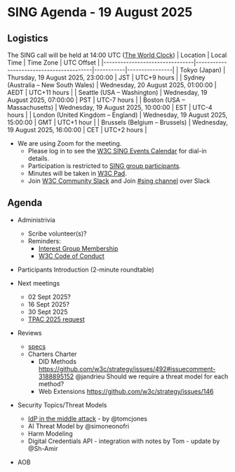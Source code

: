 # SING Agenda - 19 August 2025

## Logistics

The SING call will be held at 14:00 UTC ([The World Clock](https://www.timeanddate.com/worldclock/meetingdetails.html?year=2025&month=08&day=19&hour=14&min=0&sec=0&p1=248&p2=240&p3=234&p4=43&p5=136&p6=48))
| Location                       | Local Time                             | Time Zone | UTC Offset     |
|--------------------------------|-----------------------------------------|-----------|----------------|
| Tokyo (Japan)                  | Thursday, 19 August 2025, 23:00:00    | JST       | UTC+9 hours    |
| Sydney (Australia – New South Wales) | Wednesday, 20 August 2025, 01:00:00    | AEDT      | UTC+11 hours   |
| Seattle (USA – Washington)     | Wednesday, 19 August 2025, 07:00:00   | PST       | UTC-7 hours    |
| Boston (USA – Massachusetts)   | Wednesday, 19 August 2025, 10:00:00   | EST       | UTC-4 hours    |
| London (United Kingdom – England) | Wednesday, 19 August 2025, 15:00:00   | GMT       | UTC+1 hour            |
| Brussels (Belgium – Brussels)  | Wednesday, 19 August 2025, 16:00:00   | CET       | UTC+2 hours     |


* We are using Zoom for the meeting.
    * Please log in to see the [W3C SING Events Calendar](https://www.w3.org/groups/ig/security/calendar/) for dial-in details. 
    * Participation is restricted to [SING group participants](https://www.w3.org/groups/ig/security/participants/).
    * Minutes will be taken in [W3C Pad](https://pad.w3.org/p/SING_2025-08-19).
    * Join [W3C Community Slack](https://www.w3.org/wiki/Slack) and Join [#sing channel](https://w3ccommunity.slack.com/archives/C083DKWSAJX) over Slack


## Agenda

* Administrivia
  * Scribe volunteer(s)?
  * Reminders: 
     * [Interest Group Membership](https://www.w3.org/groups/ig/security/)
     * [W3C Code of Conduct](https://www.w3.org/policies/code-of-conduct/)

* Participants Introduction (2-minute roundtable)

* Next meetings
  * 02 Sept 2025?
  * 16 Sept 2025?
  * 30 Sept 2025
  * [TPAC 2025 request](https://github.com/w3c/tpac2025-meetings/issues/74)

* Reviews
  * [specs](https://github.com/w3c/security-request/issues?q=is%3Aissue+is%3Aopen+no%3Aassignee+)
  * Charters Charter
     * DID Methods https://github.com/w3c/strategy/issues/492#issuecomment-3188895152 @jandrieu Should we require a threat model for each method?
     * Web Extensions https://github.com/w3c/strategy/issues/146 


* Security Topics/Threat Models
  * [IdP in the middle attack](https://github.com/w3c/securityig/issues/24) - by @tomcjones
  * AI Threat Model by @simoneonofri
  * Harm Modeling
  * Digital Credentials API - integration with notes by Tom - update by @Sh-Amir


* AOB
